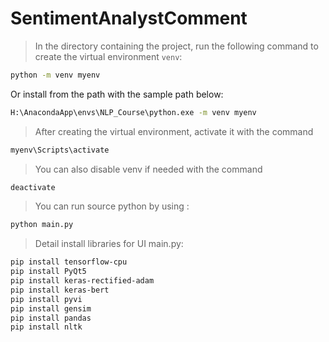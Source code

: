 # SentimentAnalystComment

> In the directory containing the project, run the following command to create the virtual environment `venv`:

```bash
python -m venv myenv
```

Or install from the path with the sample path below:
```bash
H:\AnacondaApp\envs\NLP_Course\python.exe -m venv myenv
```

> After creating the virtual environment, activate it with the command

```bash
myenv\Scripts\activate
```

> You can also disable venv if needed with the command

```bash
deactivate
```

> You can run source python by using :
```bash
python main.py
```

> Detail install libraries for UI main.py:
```bash
pip install tensorflow-cpu
pip install PyQt5
pip install keras-rectified-adam
pip install keras-bert
pip install pyvi
pip install gensim
pip install pandas
pip install nltk
```